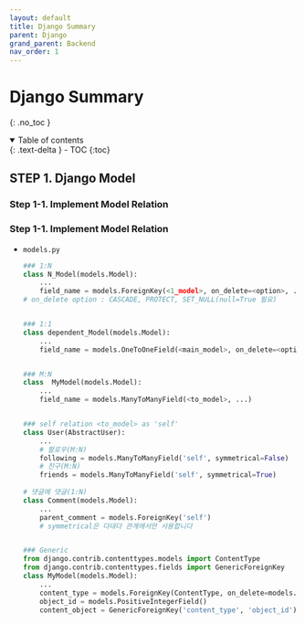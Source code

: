 ```yaml
---
layout: default
title: Django Summary
parent: Django
grand_parent: Backend
nav_order: 1
---
```


# Django Summary
{: .no_toc }

<details open markdown="block">
  <summary>
    Table of contents
  </summary>
  {: .text-delta }
- TOC
{:toc}
</details>
<!------------------------------------ STEP ------------------------------------>

## STEP 1. Django Model

### Step 1-1. Implement Model Relation

### Step 1-1. Implement Model Relation

*  `models.py`
	```python
	### 1:N
	class N_Model(models.Model): 
		... 
		field_name = models.ForeignKey(<1_model>, on_delete=<option>, ...)
	# on_delete option : CASCADE, PROTECT, SET_NULL(null=True 필요) 


	### 1:1
	class dependent_Model(models.Model):
		...
		field_name = models.OneToOneField(<main_model>, on_delete=<option>, ...)
	

	### M:N
	class  MyModel(models.Model):
		...
		field_name = models.ManyToManyField(<to_model>, ...)


	### self relation <to_model> as 'self'
	class User(AbstractUser): 
		... 
		# 팔로우(M:N)
		following = models.ManyToManyField('self', symmetrical=False)	
		# 친구(M:N)
		friends = models.ManyToManyField('self', symmetrical=True)
		
	# 댓글에 댓글(1:N)
	class Comment(models.Model): 
		... 
		parent_comment = models.ForeignKey('self') 
		# symmetrical은 다대다 관계에서만 사용합니다
	
	
	### Generic
	from django.contrib.contenttypes.models import ContentType 
	from django.contrib.contenttypes.fields import GenericForeignKey
	class MyModel(models.Model): 
		...
		content_type = models.ForeignKey(ContentType, on_delete=models.CASCADE) 
		object_id = models.PositiveIntegerField() 
		content_object = GenericForeignKey('content_type', 'object_id')
	```